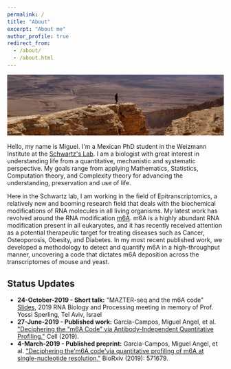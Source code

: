 ```yaml
---
permalink: /
title: "About"
excerpt: "About me"
author_profile: true
redirect_from: 
  - /about/
  - /about.html
---
```


![alt text](images/topCover.jpg "Makhtesh Ramon Crater")

Hello, my name is Miguel. I'm a Mexican PhD student in the Weizmann Institute at the [Schwartz's Lab](http://www.weizmann.ac.il/molgen/Schwartz/). I am a biologist with great interest in understanding life from a quantitative, mechanistic and systematic perspective. My goals range from applying Mathematics, Statistics, Computation theory, and Complexity theory for advancing the understanding, preservation and use of life.

Here in the Schwartz lab, I am working in the field of Epitranscriptomics, a relatively new and booming research field that deals with the biochemical modifications of RNA molecules in all living organisms. My latest work has revolved around the RNA modification [m6A](https://en.wikipedia.org/wiki/N6-Methyladenosine). m6A is a highly abundant RNA modification present in all eukaryotes, and it has recently received attention as a potential therapeutic target for treating diseases such as Cancer, Osteoporosis, Obesity, and Diabetes. In my most recent published work, we developed a methodology to detect and quantify m6A in a high-throughput manner, uncovering a code that dictates m6A deposition across the transcriptomes of mouse and yeast.

## Status Updates

* **24-October-2019 - Short talk:** "MAZTER-seq and the m6A code" [Slides](http://bit.ly/IsraelRNA_2019_shortTalk), 2019 RNA Biology and Processing meeting in memory of Prof. Yossi Sperling, Tel Aviv, Israel
* **27-June-2019 - Published work:** Garcia-Campos, Miguel Angel, et al. ["Deciphering the “m6A Code” via Antibody-Independent Quantitative Profiling."](https://www.cell.com/cell/fulltext/S0092-8674(19)30676-2) Cell (2019).
* **4-March-2019 - Published preprint:** Garcia-Campos, Miguel Angel, et al. ["Deciphering the'm6A code'via quantitative profiling of m6A at single-nucleotide resolution."](https://www.biorxiv.org/content/10.1101/571679v1) BioRxiv (2019): 571679.
